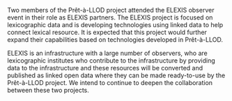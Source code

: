 Two members of the Prêt-à-LLOD project attended the ELEXIS observer
event in their role as ELEXIS partners. The ELEXIS project is focused on
lexicographic data and is developing technologies using linked data to
help connect lexical resource. It is expected that this project would
further expand their capabilities based on technologies developed in
Prêt-à-LLOD.

ELEXIS is an infrastructure with a large number of observers, who are
lexicographic institutes who contribute to the infrastructure by
providing data to the infrastructure and these resources will be
converted and published as linked open data where they can be made
ready-to-use by the Prêt-à-LLOD project. We intend to continue to deepen
the collaboration between these two projects.
